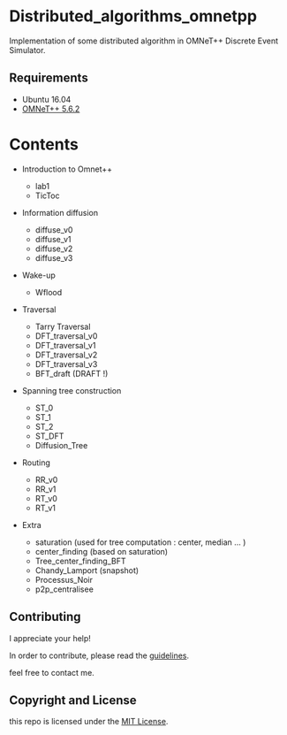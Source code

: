 # Distributed_algorithms_omnetpp
Implementation of some distributed algorithm in OMNeT++ Discrete Event Simulator. 
## Requirements
- Ubuntu 16.04
- [OMNeT++ 5.6.2](https://omnetpp.org/download/)
 
# Contents
- Introduction to Omnet++
  - lab1
  - TicToc
- Information diffusion 
  - diffuse_v0
  - diffuse_v1
  - diffuse_v2
  - diffuse_v3
- Wake-up
  - Wflood
- Traversal
  - Tarry Traversal
  - DFT_traversal_v0
  - DFT_traversal_v1
  - DFT_traversal_v2
  - DFT_traversal_v3
  - BFT_draft (DRAFT !)
 
- Spanning tree construction 
  - ST_0
  - ST_1
  - ST_2
  - ST_DFT
  - Diffusion_Tree
- Routing 
  - RR_v0
  - RR_v1
  - RT_v0
  - RT_v1
- Extra 
  - saturation (used for tree computation : center, median ... )
  - center_finding (based on saturation)
  - Tree_center_finding_BFT
  - Chandy_Lamport (snapshot)
  - Processus_Noir
  - p2p_centralisee
  
## Contributing
I appreciate your help!

In order to contribute, please read the [guidelines](https://github.com/151ali/distributed_algorithms_omnetpp/blob/main/contributing/guide.md).

feel free to contact me.  
## Copyright and License

this repo is licensed under the [MIT License](LICENSE.md).
